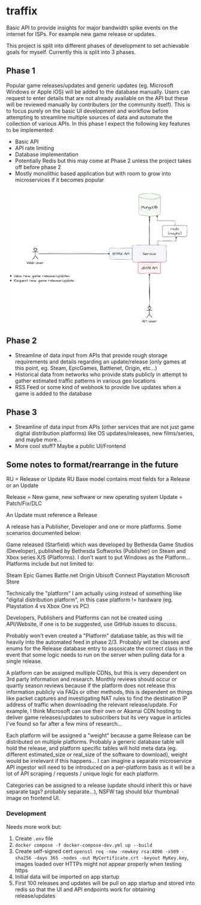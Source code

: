 # traffix
Basic API to provide insights for major bandwidth spike events on the internet for ISPs. For example new game release or updates.

This project is split into different phases of development to set achievable goals for myself. Currently this is split into 3 phases.

## Phase 1

Popular game releases/updates and generic updates (eg. Microsoft Windows or Apple iOS) will be added to the database manually. Users can request to enter details that are not already available on the API but these will be reviewed manually by contributers (or the community itself). This is to focus purely on the basic UI development and workflow before attempting to streamline multiple sources of data and automate the collection of various APIs. In this phase I expect the following key features to be implemented:

- Basic API
- API rate limiting
- Database implementation
- Potentially Redis but this may come at Phase 2 unless the project takes off before phase 2
- Mostly monolithic based application but with room to grow into microservices if it becomes popular

![Phase 1 Diagram example](./docs/imgs/traffix_phase_1.png)

## Phase 2

- Streamline of data input from APIs that provide rough storage requirements and details regarding an update/release (only games at this point, eg. Steam, EpicGames, Battlenet, Origin, etc...)
- Historical data from networks who provide stats publicly in attempt to gather estimated traffic patterns in various geo locations
- RSS Feed or some kind of webhook to provide live updates when a game is added to the database

## Phase 3
- Streamline of data input from APIs (other services that are not just game digital distribution platforms) like OS updates/releases, new films/series, and maybe more...
- More cool stuff? Maybe a public UI/Frontend


## Some notes to format/rearrange in the future

RU = Release or Update
RU Base model contains most fields for a Release or an Update

Release = New game, new software or new operating system
Update = Patch/Fix/DLC

An Update must reference a Release

A release has a Publisher, Developer and one or more platforms. Some scenarios documented below:

Game released (Starfield) which was developed by Bethesda Game Studios (Developer), published by Bethesda Softworks (Publisher) on Steam and Xbox series X/S (Platforms). I don't want to put Windows as the Platform... Platforms include but not limited to:

Steam
Epic Games
Battle.net
Origin
Ubisoft Connect
Playstation
Microsoft Store

Technically the "platform" I am actually using instead of something like "digital distribution platform", in this case platform != hardware (eg. Playstation 4 vs Xbox One vs PC)

Developers, Publishers and Platforms can not be created using API/Website, if one is to be suggested, use GitHub issues to discuss.

Probably won't even created a "Platform" database table, as this will tie heavily into the automated feed in phase 2/3. Probably will be classes and enums for the Release database entry to assosicate the correct class in the event that some logic needs to run on the server when pulling data for a single release.

A platform can be assigned multiple CDNs, but this is very dependent on 3rd party information and research. Monthly reviews should occur or quartly season reviews because if the platform does not release this information publicly via FAQs or other methods, this is dependent on things like packet captures and investigating NAT rules to find the destination IP address of traffic when downloading the relevant release/update. For example, I think Microsoft can use their own or Akamai CDN hosting to deliver game releases/updates to subscribers but its very vague in articles I've found so far after a few mins of research...

Each platform will be assigned a "weight" because a game Release can be distributed on multiple platforms. Probably a generic database table will hold the release, and platform specific tables will hold meta data (eg. different estimated_size or real_size of the software to download), weight would be irrelevant if this happens... I can imagine a separate microservice API ingestor will need to be introduced on a per-platform basis as it will be a lot of API scraping / requests / unique logic for each platform.

Categories can be assigned to a release (update should inherit this or have separate tags? probably separate...), NSFW tag should blur thumbnail image on frontend UI.

### Development

Needs more work but:

1. Create `.env` file
2. `docker compose -f docker-compose-dev.yml up --build`
3. Create self-signed cert `openssl req -new -newkey rsa:4096 -x509 -sha256 -days 365 -nodes -out MyCertificate.crt -keyout MyKey.key`, images loaded over HTTPs might not appear properly when testing https
4. Initial data will be imported on app startup
5. First 100 releases and updates will be pull on app startup and stored into redis so that the UI and API endpoints work for obtaining release/updates